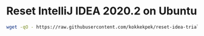# Reset IntelliJ IDEA 2020.2 on Ubuntu
```sh
wget -qO - https://raw.githubusercontent.com/kokkekpek/reset-idea-trial/master/reset-idea-trial.sh | bash -
```
